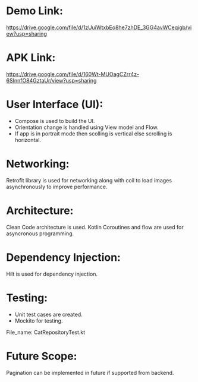 # Demo Link: 
https://drive.google.com/file/d/1zUuiWtxbEo8he7zhDE_3GG4avWCeqigb/view?usp=sharing
# APK Link: 
https://drive.google.com/file/d/160Wt-MUOagCZrr4z-6SInnfO84GztaUr/view?usp=sharing
# User Interface (UI):
* Compose is used to build the UI.
* Orientation change is handled using View model and Flow.
* If app is in portrait mode then scolling is vertical else scrolling is horizontal.
# Networking:
Retrofit library is used for networking along with coil to load images asynchronously to improve performance.
# Architecture:
Clean Code architecture is used.
Kotlin Coroutines and flow are used for asyncronous programming.
# Dependency Injection:
Hilt is used for dependency injection.
# Testing:
* Unit test cases are created.
* Mockito for testing.
  
File_name: CatRepositoryTest.kt
# Future Scope:
Pagination can be implemented in future if supported from backend.
